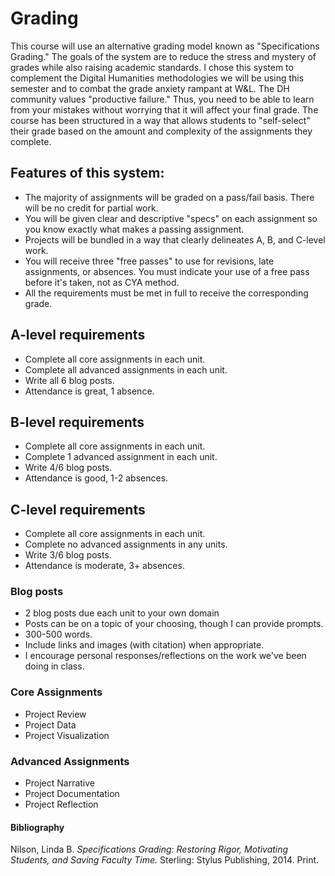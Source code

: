 # Grading

This course will use an alternative grading model known as "Specifications Grading." The goals of the system are to reduce the stress and mystery of grades while also raising academic standards. I chose this system to complement the Digital Humanities methodologies we will be using this semester and to combat the grade anxiety rampant at W&L. The DH community values "productive failure." Thus, you need to be able to learn from your mistakes without worrying that it will affect your final grade. The course has been structured in a way that allows students to "self-select" their grade based on the amount and complexity of the assignments they complete.

## Features of this system:

* The majority of assignments will be graded on a pass/fail basis. There will be no credit for partial work.
* You will be given clear and descriptive "specs" on each assignment so you know exactly what makes a passing assignment. 
* Projects will be bundled in a way that clearly delineates A, B, and C-level work. 
* You will receive three "free passes" to use for revisions, late assignments, or absences. You must indicate your use of a free pass before it's taken, not as CYA method.
* All the requirements must be met in full to receive the corresponding grade. 

## A-level requirements

* Complete all core assignments in each unit.
* Complete all advanced assignments in each unit.
* Write all 6 blog posts.
* Attendance is great, 1 absence.

## B-level requirements

* Complete all core assignments in each unit.
* Complete 1 advanced assignment in each unit. 
* Write 4/6 blog posts.
* Attendance is good, 1-2 absences.

## C-level requirements

* Complete all core assignments in each unit. 
* Complete no advanced assignments in any units.
* Write 3/6 blog posts. 
* Attendance is moderate, 3+ absences. 

### Blog posts
* 2 blog posts due each unit to your own domain 
* Posts can be on a topic of your choosing, though I can provide prompts.
* 300-500 words.
* Include links and images (with citation) when appropriate. 
* I encourage personal responses/reflections on the work we've been doing in class. 

### Core Assignments
* Project Review
* Project Data
* Project Visualization

### Advanced Assignments

* Project Narrative
* Project Documentation 
* Project Reflection 

#### Bibliography

Nilson, Linda B. _Specifications Grading: Restoring Rigor, Motivating Students, and Saving Faculty Time._ Sterling: Stylus Publishing, 2014. Print.
